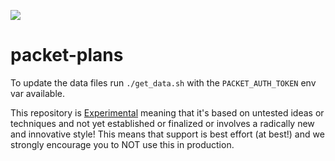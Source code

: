 ![](https://img.shields.io/badge/Stability-Experimental-red.svg)

# packet-plans

To update the data files run `./get_data.sh` with the `PACKET_AUTH_TOKEN` env var available.

This repository is [Experimental](https://github.com/packethost/standards/blob/master/experimental-statement.md) meaning that it's based on untested ideas or techniques and not yet established or finalized or involves a radically new and innovative style! This means that support is best effort (at best!) and we strongly encourage you to NOT use this in production.
